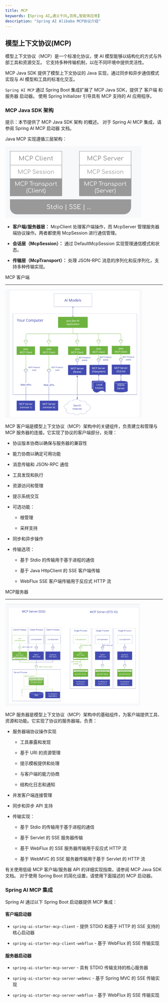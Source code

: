```yaml
---
title: MCP
keywords: [Spring AI,通义千问,百炼,智能体应用]
description: "Spring AI Alibaba MCP协议介绍"
---
```


## 模型上下文协议(MCP)

模型上下文协议（MCP）是一个标准化协议，使 AI 模型能够以结构化的方式与外部工具和资源交互。 它支持多种传输机制，以在不同环境中提供灵活性。

MCP Java SDK 提供了模型上下文协议的 Java 实现，通过同步和异步通信模式实现与 AI 模型和工具的标准化交互。

`Spring AI MCP` 通过 Spring Boot 集成扩展了 MCP Java SDK，提供了 客户端 和 服务器 启动器。 使用 Spring Initializer 引导具有 MCP 支持的 AI 应用程序。

### MCP Java SDK 架构

提示：本节提供了 MCP Java SDK 架构 的概述。 对于 Spring AI MCP 集成，请参阅 Spring AI MCP 启动器 文档。

Java MCP 实现遵循三层架构：

![MCP.png](../../../../../../../public/img/user/ai/tutorials/basics/MCP.png)

- **客户端/服务器层：** McpClient 处理客户端操作，而 McpServer 管理服务器端协议操作。两者都使用 McpSession 进行通信管理。

- **会话层（McpSession）：** 通过 DefaultMcpSession 实现管理通信模式和状态。

- **传输层（McpTransport）：** 处理 JSON-RPC 消息的序列化和反序列化，支持多种传输实现。

MCP 客户端

---

![MCP-client.png](../../../../../../../public/img/user/ai/tutorials/basics/MCP-client.png)

MCP 客户端是模型上下文协议（MCP）架构中的关键组件，负责建立和管理与 MCP 服务器的连接。它实现了协议的客户端部分，处理：

- 协议版本协商以确保与服务器的兼容性

- 能力协商以确定可用功能

- 消息传输和 JSON-RPC 通信

- 工具发现和执行

- 资源访问和管理

- 提示系统交互

- 可选功能：

    - 根管理

    - 采样支持

- 同步和异步操作

- 传输选项：

    - 基于 Stdio 的传输用于基于进程的通信

    - 基于 Java HttpClient 的 SSE 客户端传输

    - WebFlux SSE 客户端传输用于反应式 HTTP 流

MCP服务器

---
![MCP-server.png](../../../../../../../public/img/user/ai/tutorials/basics/MCP-server.png)

MCP 服务器是模型上下文协议（MCP）架构中的基础组件，为客户端提供工具、资源和功能。它实现了协议的服务器端，负责：

- 服务器端协议操作实现

  - 工具暴露和发现

  - 基于 URI 的资源管理

  - 提示模板提供和处理

  - 与客户端的能力协商

  - 结构化日志和通知

- 并发客户端连接管理

- 同步和异步 API 支持

- 传输实现：

  - 基于 Stdio 的传输用于基于进程的通信

  - 基于 Servlet 的 SSE 服务器传输

  - 基于 WebFlux 的 SSE 服务器传输用于反应式 HTTP 流

  - 基于 WebMVC 的 SSE 服务器传输用于基于 Servlet 的 HTTP 流

有关使用低级 MCP 客户端/服务器 API 的详细实现指南，请参阅 MCP Java SDK 文档。 对于使用 Spring Boot 的简化设置，请使用下面描述的 MCP 启动器。

### Spring AI MCP 集成

Spring AI 通过以下 Spring Boot 启动器提供 MCP 集成：

#### 客户端启动器

- `spring-ai-starter-mcp-client` - 提供 STDIO 和基于 HTTP 的 SSE 支持的核心启动器

- `spring-ai-starter-mcp-client-webflux` - 基于 WebFlux 的 SSE 传输实现

#### 服务器启动器

- `spring-ai-starter-mcp-server` - 具有 STDIO 传输支持的核心服务器

- `spring-ai-starter-mcp-server-webmvc` - 基于 Spring MVC 的 SSE 传输实现

- `spring-ai-starter-mcp-server-webflux` - 基于 WebFlux 的 SSE 传输实现

